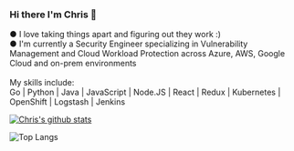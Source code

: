 ### Hi there I'm Chris 👋
● I love taking things apart and figuring out they work :)<br />
● I'm currently a Security Engineer specializing in Vulnerability Management and Cloud Workload Protection across Azure, AWS, Google Cloud and on-prem environments
<br />
<br />
My skills include:<br />
Go | Python | Java | JavaScript | Node.JS | React | Redux | Kubernetes | OpenShift | Logstash | Jenkins


[![Chris's github stats](https://github-readme-stats.vercel.app/api?username=Cking351&hide=stars&theme=dracula)](https://github.com/anuraghazra/github-readme-stats)

![Top Langs](https://github-readme-stats.vercel.app/api/top-langs/?username=cking351&hide=smalltalk&theme=omni&layout=compact&hide_border=true)


<!--
**Cking351/Cking351** is a ✨ _special_ ✨ repository because its `README.md` (this file) appears on your GitHub profile.

Here are some ideas to get you started:

- 🔭 I’m currently working on ...
- 🌱 I’m currently learning ...
- 👯 I’m looking to collaborate on ...
- 🤔 I’m looking for help with ...
- 💬 Ask me about ...
- 📫 How to reach me: ...
- 😄 Pronouns: ...
- ⚡ Fun fact: ...
-->
